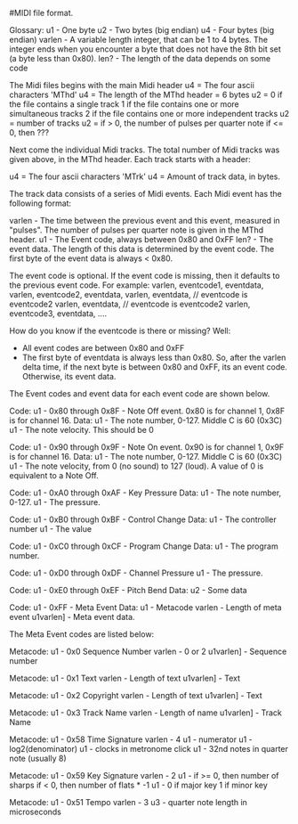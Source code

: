 #MIDI file format.

Glossary:
u1     - One byte
u2     - Two bytes (big endian)
u4     - Four bytes (big endian)
varlen - A variable length integer, that can be 1 to 4 bytes. The
         integer ends when you encounter a byte that does not have
         the 8th bit set (a byte less than 0x80).
len?   - The length of the data depends on some code

The Midi files begins with the main Midi header
u4 = The four ascii characters 'MThd'
u4 = The length of the MThd header = 6 bytes
u2 = 0 if the file contains a single track
     1 if the file contains one or more simultaneous tracks
     2 if the file contains one or more independent tracks
u2 = number of tracks
u2 = if >  0, the number of pulses per quarter note
     if <= 0, then ???

Next come the individual Midi tracks.  The total number of Midi
tracks was given above, in the MThd header.  Each track starts
with a header:

u4 = The four ascii characters 'MTrk'
u4 = Amount of track data, in bytes.

The track data consists of a series of Midi events.  Each Midi event
has the following format:

varlen  - The time between the previous event and this event, measured
          in "pulses".  The number of pulses per quarter note is given
          in the MThd header.
u1      - The Event code, always between 0x80 and 0xFF
len?    - The event data.  The length of this data is determined by the
          event code.  The first byte of the event data is always < 0x80.

The event code is optional.  If the event code is missing, then it
defaults to the previous event code.  For example:
  varlen, eventcode1, eventdata,
  varlen, eventcode2, eventdata,
  varlen, eventdata,  // eventcode is eventcode2
  varlen, eventdata,  // eventcode is eventcode2
  varlen, eventcode3, eventdata,
  ....

How do you know if the eventcode is there or missing? Well:
  - All event codes are between 0x80 and 0xFF
  - The first byte of eventdata is always less than 0x80.
  So, after the varlen delta time, if the next byte is between 0x80
  and 0xFF, its an event code.  Otherwise, its event data.

The Event codes and event data for each event code are shown below.

Code:  u1 - 0x80 through 0x8F - Note Off event.
            0x80 is for channel 1, 0x8F is for channel 16.
Data:  u1 - The note number, 0-127.  Middle C is 60 (0x3C)
       u1 - The note velocity.  This should be 0

Code:  u1 - 0x90 through 0x9F - Note On event.
            0x90 is for channel 1, 0x9F is for channel 16.
Data:  u1 - The note number, 0-127.  Middle C is 60 (0x3C)
       u1 - The note velocity, from 0 (no sound) to 127 (loud).
            A value of 0 is equivalent to a Note Off.

Code:  u1 - 0xA0 through 0xAF - Key Pressure
Data:  u1 - The note number, 0-127.
       u1 - The pressure.

Code:  u1 - 0xB0 through 0xBF - Control Change
Data:  u1 - The controller number
       u1 - The value

Code:  u1 - 0xC0 through 0xCF - Program Change
Data:  u1 - The program number.

Code:  u1 - 0xD0 through 0xDF - Channel Pressure
       u1 - The pressure.

Code:  u1 - 0xE0 through 0xEF - Pitch Bend
Data:  u2 - Some data

Code:  u1     - 0xFF - Meta Event
Data:  u1     - Metacode
       varlen - Length of meta event
       u1varlen] - Meta event data.


The Meta Event codes are listed below:

Metacode: u1         - 0x0  Sequence Number
          varlen     - 0 or 2
          u1varlen] - Sequence number

Metacode: u1         - 0x1  Text
          varlen     - Length of text
          u1varlen] - Text

Metacode: u1         - 0x2  Copyright
          varlen     - Length of text
          u1varlen] - Text

Metacode: u1         - 0x3  Track Name
          varlen     - Length of name
          u1varlen] - Track Name

Metacode: u1         - 0x58  Time Signature
          varlen     - 4
          u1         - numerator
          u1         - log2(denominator)
          u1         - clocks in metronome click
          u1         - 32nd notes in quarter note (usually 8)

Metacode: u1         - 0x59  Key Signature
          varlen     - 2
          u1         - if >= 0, then number of sharps
                       if < 0, then number of flats * -1
          u1         - 0 if major key
                       1 if minor key

Metacode: u1         - 0x51  Tempo
          varlen     - 3
          u3         - quarter note length in microseconds

